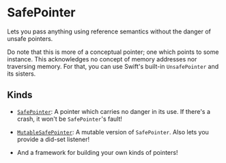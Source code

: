 # SafePointer #

Lets you pass anything using reference semantics without the danger of unsafe pointers.

Do note that this is more of a conceptual pointer; one which points to some instance. This acknowledges no concept of memory addresses nor traversing memory. For that, you can use Swift's built-in `UnsafePointer` and its sisters.


## Kinds ##

* [`SafePointer`](https://github.com/RougeWare/Swift-Lazy-Patterns/blob/SafePointer%20(Swift%20Package)/Sources/SafePointer/SafePointer.swift#L64-L93): A pointer which carries no danger in its use. If there's a crash, it won't be `SafePointer`'s fault!
* [`MutableSafePointer`](https://github.com/RougeWare/Swift-Lazy-Patterns/blob/SafePointer%20(Swift%20Package)/Sources/SafePointer/SafePointer.swift#L96-L134): A mutable version of `SafePointer`. Also lets you provide a did-set listener!

* And a framework for building your own kinds of pointers!
